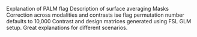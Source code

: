 Explanation of PALM flag
Description of surface averaging
Masks
Correction across modalities and contrasts
ise flag
permutation number defaults to 10,000
Contrast and design matrices generated using FSL GLM setup. Great explanations for different scenarios. 
